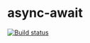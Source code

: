 # async-await
[![Build status](https://ci.appveyor.com/api/projects/status/u6la7ls03a14nf7v?svg=true)](https://ci.appveyor.com/project/Suren73/async-await)
